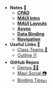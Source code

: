 - **Notes 📓** 
  - [**CPAD**](notes/Lecture1_CPAD.md)
  - [**MAUI Intro**](notes/Lecture2_MAUI_Architecture.md)
  - [**MAUI Layouts**](notes/Lecture3_MAUILayouts.md)
  - [**Async**](notes/Lecture4_Asynchronous_Programming.md)
  - [**Data Binding**](notes/Lecture5_DataBinding.md)
  - [**Navigation**](notes/Lecture5_Navigation.md)
- **Useful Links 🔗**
  - [Class Teams 💬](https://teams.microsoft.com/l/team/19%3AO6W4FAHaNWqDTgJvw9R34xKNKoRiwL3EP1GEdig7ATk1%40thread.tacv2/conversations?groupId=d427b10f-cfd1-4e14-ad02-c727ffe38b15&tenantId=22c202c2-382c-447b-a023-d0a866d1d426)
  - [Outline 🗎](https://john-abbott-college.github.io/6A6-Notes/files//WINTER_2025_COMPUTER_SCIENCE.420-6A6-AB.BADAWYY.pdf)
- **GitHub Repos**
  - [Demos 👩‍🏫](https://github.com/AppDevIII-Code/Demos-w25)
  - [Maui Social 📷](https://github.com/AppDevIII-Code/MauiSocial)
  - [Binding Tips💵](https://github.com/AppDevIII-Code/BindingTips)



